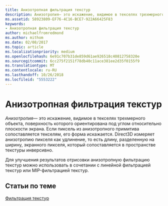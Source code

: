 ```yaml
---
title: Анизотропная фильтрация текстур
description: Анизотропия— это искажение, видимое в текселях трехмерного объекта, поверхность которого ориентирована под углом относительно плоскости экрана. Если пиксель из анизотропного примитива сопоставляется текселям, его форма искажается.
ms.assetid: 58923809-EF76-4C16-BCE7-922A66425F83
keywords:
- Анизотропная фильтрация текстур
author: michaelfromredmond
ms.author: mithom
ms.date: 02/08/2017
ms.topic: article
ms.localizationpriority: medium
ms.openlocfilehash: 6e91c707b31de859d61ae926518c40812758320e
ms.sourcegitcommit: 6cc275f2151f78db40c11ace381ee2d35f0155f9
ms.translationtype: MT
ms.contentlocale: ru-RU
ms.lasthandoff: 10/26/2018
ms.locfileid: "5553222"
---
```

# <a name="anisotropic-texture-filtering"></a>Анизотропная фильтрация текстур


*Анизотропия*— это искажение, видимое в текселях трехмерного объекта, поверхность которого ориентирована под углом относительно плоскости экрана. Если пиксель из анизотропного примитива сопоставляется текселям, его форма искажается. Direct3D измеряет анизотропию пикселя как удлинение, то есть длину, разделенную на ширину, экранного пикселя, который сопоставляется в пространстве текстуры инверсивно.

Для улучшения результатов отрисовки анизотропную фильтрацию текстур можно использовать в сочетании с линейной фильтрацией текстур или MIP-фильтрацией текстур.

## <a name="span-idrelated-topicsspanrelated-topics"></a><span id="related-topics"></span>Статьи по теме


[Фильтрация текстур](texture-filtering.md)

 

 




